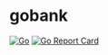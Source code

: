 # gobank

[![Go](https://github.com/codelabs/gobank/actions/workflows/go.yml/badge.svg)](https://github.com/codelabs/gobank/actions/workflows/go.yml)
[![Go Report Card](https://goreportcard.com/badge/github.com/codelabs/gobank)](https://goreportcard.com/report/github.com/codelabs/gobank)

